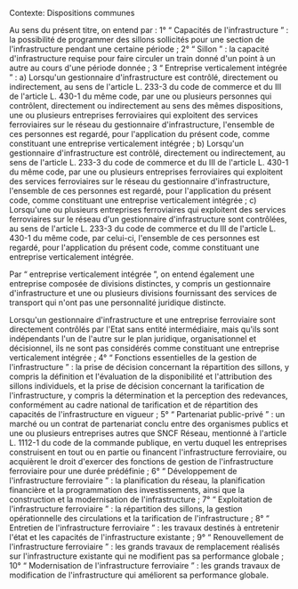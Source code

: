 Contexte: Dispositions communes

Au sens du présent titre, on entend par : 1° “ Capacités de l'infrastructure ” : la possibilité de programmer des sillons sollicités pour une section de l'infrastructure pendant une certaine période ; 2° “ Sillon ” : la capacité d'infrastructure requise pour faire circuler un train donné d'un point à un autre au cours d'une période donnée ; 3 “ Entreprise verticalement intégrée ” : a) Lorsqu'un gestionnaire d'infrastructure est contrôlé, directement ou indirectement, au sens de l'article L. 233-3 du code de commerce et du III de l'article L. 430-1 du même code, par une ou plusieurs personnes qui contrôlent, directement ou indirectement au sens des mêmes dispositions, une ou plusieurs entreprises ferroviaires qui exploitent des services ferroviaires sur le réseau du gestionnaire d'infrastructure, l'ensemble de ces personnes est regardé, pour l'application du présent code, comme constituant une entreprise verticalement intégrée ; b) Lorsqu'un gestionnaire d'infrastructure est contrôlé, directement ou indirectement, au sens de l'article L. 233-3 du code de commerce et du III de l'article L. 430-1 du même code, par une ou plusieurs entreprises ferroviaires qui exploitent des services ferroviaires sur le réseau du gestionnaire d'infrastructure, l'ensemble de ces personnes est regardé, pour l'application du présent code, comme constituant une entreprise verticalement intégrée ; c) Lorsqu'une ou plusieurs entreprises ferroviaires qui exploitent des services ferroviaires sur le réseau d'un gestionnaire d'infrastructure sont contrôlées, au sens de l'article L. 233-3 du code de commerce et du III de l'article L. 430-1 du même code, par celui-ci, l'ensemble de ces personnes est regardé, pour l'application du présent code, comme constituant une entreprise verticalement intégrée.

Par “ entreprise verticalement intégrée ”, on entend également une entreprise composée de divisions distinctes, y compris un gestionnaire d'infrastructure et une ou plusieurs divisions fournissant des services de transport qui n'ont pas une personnalité juridique distincte.

Lorsqu'un gestionnaire d'infrastructure et une entreprise ferroviaire sont directement contrôlés par l'Etat sans entité intermédiaire, mais qu'ils sont indépendants l'un de l'autre sur le plan juridique, organisationnel et décisionnel, ils ne sont pas considérés comme constituant une entreprise verticalement intégrée ; 4° “ Fonctions essentielles de la gestion de l'infrastructure ” : la prise de décision concernant la répartition des sillons, y compris la définition et l'évaluation de la disponibilité et l'attribution des sillons individuels, et la prise de décision concernant la tarification de l'infrastructure, y compris la détermination et la perception des redevances, conformément au cadre national de tarification et de répartition des capacités de l'infrastructure en vigueur ; 5° “ Partenariat public-privé ” : un marché ou un contrat de partenariat conclu entre des organismes publics et une ou plusieurs entreprises autres que SNCF Réseau, mentionné à l'article L. 1112-1 du code de la commande publique, en vertu duquel les entreprises construisent en tout ou en partie ou financent l'infrastructure ferroviaire, ou acquièrent le droit d'exercer des fonctions de gestion de l'infrastructure ferroviaire pour une durée prédéfinie ; 6° “ Développement de l'infrastructure ferroviaire ” : la planification du réseau, la planification financière et la programmation des investissements, ainsi que la construction et la modernisation de l'infrastructure ; 7° “ Exploitation de l'infrastructure ferroviaire ” : la répartition des sillons, la gestion opérationnelle des circulations et la tarification de l'infrastructure ; 8° “ Entretien de l'infrastructure ferroviaire ” : les travaux destinés à entretenir l'état et les capacités de l'infrastructure existante ; 9° “ Renouvellement de l'infrastructure ferroviaire ” : les grands travaux de remplacement réalisés sur l'infrastructure existante qui ne modifient pas sa performance globale ; 10° “ Modernisation de l'infrastructure ferroviaire ” : les grands travaux de modification de l'infrastructure qui améliorent sa performance globale.